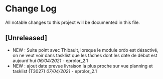 # Change Log

All notable changes to this project will be documented in this file.

## [Unreleased]

- NEW : Suite point avec Thibault, lorsque le module ordo est désactivé, on ne veut voir dans tasklist que les tâches dont les date de début est aujourd'hui *06/04/2021* - eprolor_2.1
- NEW : ajout date prevue livraison la plus proche sur vue planning et tasklist (T3027) *07/04/2021* - eprolor_2.1
